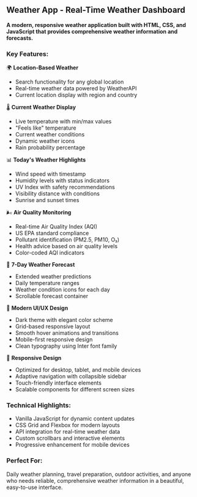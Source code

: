 ## Weather App - Real-Time Weather Dashboard

**A modern, responsive weather application built with HTML, CSS, and JavaScript that provides comprehensive weather information and forecasts.**

### Key Features:

🌍 **Location-Based Weather**
- Search functionality for any global location
- Real-time weather data powered by WeatherAPI
- Current location display with region and country

🌡️ **Current Weather Display**
- Live temperature with min/max values
- "Feels like" temperature
- Current weather conditions
- Dynamic weather icons
- Rain probability percentage

📊 **Today's Weather Highlights**
- Wind speed with timestamp
- Humidity levels with status indicators
- UV Index with safety recommendations
- Visibility distance with conditions
- Sunrise and sunset times

🌬️ **Air Quality Monitoring**
- Real-time Air Quality Index (AQI)
- US EPA standard compliance
- Pollutant identification (PM2.5, PM10, O₃)
- Health advice based on air quality levels
- Color-coded AQI indicators

📅 **7-Day Weather Forecast**
- Extended weather predictions
- Daily temperature ranges
- Weather condition icons for each day
- Scrollable forecast container

🎨 **Modern UI/UX Design**
- Dark theme with elegant color scheme
- Grid-based responsive layout
- Smooth hover animations and transitions
- Mobile-first responsive design
- Clean typography using Inter font family

📱 **Responsive Design**
- Optimized for desktop, tablet, and mobile devices
- Adaptive navigation with collapsible sidebar
- Touch-friendly interface elements
- Scalable components for different screen sizes

### Technical Highlights:
- Vanilla JavaScript for dynamic content updates
- CSS Grid and Flexbox for modern layouts
- API integration for real-time weather data
- Custom scrollbars and interactive elements
- Progressive enhancement for mobile devices

### Perfect For:
Daily weather planning, travel preparation, outdoor activities, and anyone who needs reliable, comprehensive weather information in a beautiful, easy-to-use interface.
